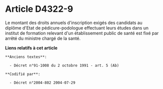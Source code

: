 # Article D4322-9

Le montant des droits annuels d'inscription exigés des candidats au diplôme d'Etat de pédicure-podologue effectuant leurs
études dans un institut de formation relevant d'un établissement public de santé est fixé par arrêté du ministre chargé de la
santé.

**Liens relatifs à cet article**

	**Anciens textes**:

	  - Décret n°91-1008 du 2 octobre 1991 - art. 5 (Ab)

	**Codifié par**:

	  - Décret n°2004-802 2004-07-29
